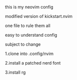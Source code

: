 this is my neovim config

modified version of kickstart.nvim

one file to rule them all

easy to understand config 

subject to change

1.clone into .config/nvim

2.install a patched nerd font

3.install rg

